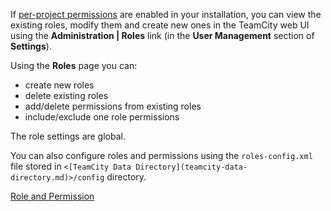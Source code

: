 [//]: # (title: Managing Roles)
[//]: # (auxiliary-id: Managing Roles)

If [per-project permissions](role-and-permission.md) are enabled in your installation, you can view the existing roles, modify them  and create new ones in the TeamCity web UI using the __Administration | Roles__ link (in the __User Management__ section of __Settings__).

Using the __Roles__ page you can:
* create new roles
* delete existing roles
* add/delete permissions from existing roles
* include/exclude one role permissions

<note>

The role settings are global.
</note>

You can also configure roles and permissions using the `roles-config.xml` file stored in `<[TeamCity Data Directory](teamcity-data-directory.md)>/config` directory.

 <seealso>
       <category ref="concepts">
            <a href="role-and-permission.md">Role and Permission</a>
        </category>
</seealso>